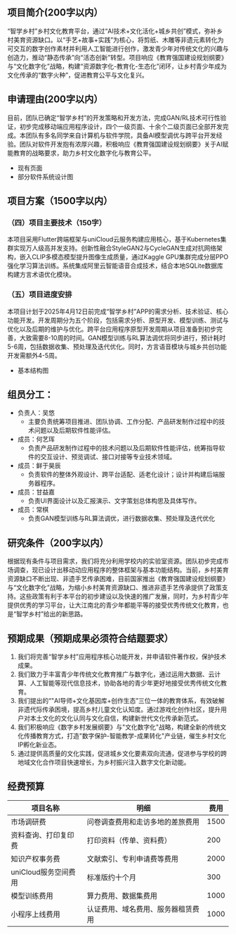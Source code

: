 ## 项目简介(200字以内）

“智学乡村”乡村文化教育平台，通过“AI技术+文化活化+城乡共创”模式，弥补乡村美育资源缺口。以“手艺+故事+实践”为核心，将剪纸、木雕等非遗元素转化为可交互的数字创作素材并利用人工智能进行创作，激发青少年对传统文化的兴趣与创造力，推动“静态传承”向“活态创新”转型。项目响应《教育强国建设规划纲要》与“文化数字化”战略，构建“资源数字化-教育化-生态化”闭环，让乡村青少年成为文化传承的“数字火种”，促进教育公平与文化复兴。



## 申请理由(200字以内）

目前，团队已确定“智学乡村”的开发策略和开发方法，完成GAN/RL技术可行性验证，初步完成移动端应用程序设计，四个一级页面、十余个二级页面已全部开发完成。本团队有多名同学来自计算机与软件学院，具备AI模型调优与跨平台开发经验。团队对软件开发抱有浓厚兴趣，积极响应《教育强国建设规划纲要》关于AI赋能教育的战略要求，助力乡村文化数字化与教育公平。

- 现有页面
- 部分软件系统设计图


## 项目方案（1500字以内）

###  （四）项目主要技术（150字）

本项目采用Flutter跨端框架与uniCloud云服务构建应用核心，基于Kubernetes集群实现万人级高并发支持。创新性融合StyleGAN2与CycleGAN生成对抗网络架构，嵌入CLIP多模态模型提升图像生成质量，通过Kaggle GPU集群完成分层PPO强化学习算法训练。系统集成阿里云智能语音合成技术，结合本地SQLite数据库构建方言术语优化模块。


### （五）项目进度安排

本项目计划于2025年4月12日前完成“智学乡村”APP的需求分析、技术验证​、核心功能开发。开发周期分为五个阶段，包括需求分析、原型开发​、模型训练​、测试与优化​以及后期的维护与优化。跨平台应用程序原型开发周期从项目准备到初步完善，大致需要8-10周的时间。GAN模型训练与RL算法调优将同步进行，预计耗时5-6周，包括数据收集、预处理及迭代优化。同时，方言语音模块与城乡共创功能开发需额外4-5周。


- 基本结构图
## 组员分工：

- 负责人：吴悠
	- 主要负责统筹项目推进、团队协调、工作分配、产品研发制作过程中的技术问题以及后期软件性能评估。
- 成员：何艺珲
	- 负责产品研发制作过程中的技术问题以及后期软件性能评估，统筹指导软件的交互设计、预览调试、接口对接等专业技术领域。
- 成员：鲜于昊辰
	- 负责软件的整体外观设计、跨平台适配、适老化设计；设计并构建后端服务器程序。
- 成员：甘益嘉
	- 负责UI界面设计以及汇报演示、文字策划总体构思及具体写作。
- 成员：常棋
	- 负责GAN模型训练与RL算法调优，进行数据收集、预处理及迭代优化

## 研究条件（200字以内）


根据现有条件与项目需求，我们将充分利用学校内的实验室资源。团队初步完成市场调查，现已设计出移动动应用程序的整体框架与基本功能结构。当前，乡村美育资源缺口不断出现、非遗手艺传承困难，目前国家推出《教育强国建设规划纲要》与“文化数字化”战略，为缩小乡村美育资源缺口、推进非遗手艺传承提供了政策支持。这些政策有利于本平台的初步建设以及快速的推广发展，同时，为乡村青少年提供优秀的学习平台，让大江南北的青少年都能平等的接受优秀传统文化教育，也是“智学乡村”给出的新思路。



## 预期成果（预期成果必须符合结题要求）

1. 我们将完善“智学乡村”应用程序核心功能开发，并申请软件著作权，保护技术成果。
2. 我们致力于丰富青少年传统文化教育推广与数字化，通过运用大数据、云计算、人工智能等现代信息技术，协助各地的青少年更好地接受优秀传统文化教育。
3. 我们提出的“"AI导师+文化基因库+创作生态”三位一体的教育体系，有效破解非遗代际传承困境，提高乡村儿童文化认知度。通过游戏化创作社区，提升用户对本土文化的文化认同与文化自信，构建新世代文化传承新范式。
4. 我们积极响应《数字乡村发展纲要》与"文化数字化"战略，构建全新的传统文化传播教育方式，打造"数字保护-智能教学-成果转化"产业链，催生乡村文化IP孵化新业态。
5. 通过提供高质量的文化实践，促进城乡文化要素双向流通，促进参与学校的跨地域文化合作项目快速增长，为乡村振兴注入数字文化新动能。


## 经费预算


| 项目名称               | 明细                                     | 费用  |
|------------------------|------------------------------------------|-------|
| 市场调研费             | 问卷调查费用和走访多地的差旅费用         | 1500  |
| 资料查询、打印复印费   | 打印资料（传单、资料费）                 | 200   |
| 知识产权事务费         | 文献索引、专利申请费等费用               | 2000  |
| uniCloud服务空间费用   | 标准版约十个月                           | 300   |
| 模型训练费用           | 算力费用、数据集费用                     | 1000  |
| 小程序上线费用         | 认证费用、域名费用、服务器租赁费用       | 1000  |